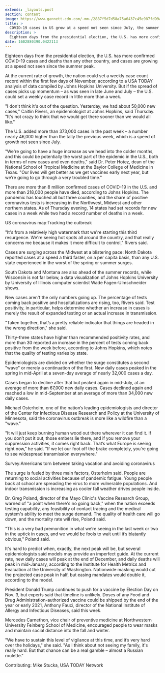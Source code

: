 ```yaml
--- 
extends: _layouts.post 
section: content 
image: https://www.gannett-cdn.com/-mm-/2887f5d7d58a75a6437c45e987fd994202334aff/c=0-156-3000-1844/local/-/media/2020/10/15/USATODAY/usatsports/B9341804555Z.1_20201015003541_000_G2LRGEHU6.2-0.jpg?width=3000&height=1688&fit=crop&format=pjpg&auto=webp 
title: > 
  COVID-19 cases in US grow at a speed not seen since July, the summer peak 
description: > 
  Eighteen days from the presidential election, the U.S. has more confirmed COVID-19 cases and deaths than any other country, and cases are growing at a speed not seen since the summer peak.There are more than 8 million confirmed cases of COVID-19 in the U.S. and more than 218,000 people have died, according to Johns Hopkins.New daily cases peaked in the spring in mid-April at a seven-day average of nearly 32,000 cases a day.Cases began to decline after that but peaked again in mid-July, at an average of more than 67,000 new daily cases.Cases declined again and reached a low in mid-September at an average of more than 34,000 new daily cases. 
date: 1602880390.0422113 
--- 
```

Eighteen days from the presidential election, the U.S. has more confirmed COVID-19 cases and deaths than any other country, and cases are growing at a speed not seen since the summer peak.

At the current rate of growth, the nation could set a weekly case count record within the first few days of November, according to a USA TODAY analysis of data compiled by Johns Hopkins University. But if the spread of cases picks up momentum – as was seen in late June and July – the U.S. could set a weekly case record in little more than a week.

"I don't think it's out of the question. Yesterday, we had about 50,000 new cases," Caitlin Rivers, an epidemiologist at Johns Hopkins, said Thursday. "It's not crazy to think that we would get there sooner than we would all like."

The U.S. added more than 373,000 cases in the past week – a number nearly 46,000 higher than the tally the previous week, which is a speed of growth not seen since July.

"We're going to have a huge increase as we head into the colder months, and this could be potentially the worst part of the epidemic in the U.S., both in terms of new cases and even deaths," said Dr. Peter Hotez, dean of the National School of Tropical Medicine at the Baylor College of Medicine in Texas. "Our lives will get better as we get vaccines early next year, but we’re going to go through a very troubled time."

There are more than 8 million confirmed cases of COVID-19 in the U.S. and more than 218,000 people have died, according to Johns Hopkins. The pandemic has touched all but three counties, and the share of positive coronavirus tests is increasing in the Northwest, Midwest and other northern states. As of Thursday evening, 14 states had set records for new cases in a week while two had a record number of deaths in a week.

US coronavirus map:Tracking the outbreak

"It's from a relatively high watermark that we're starting this third resurgence. We're seeing hot spots all around the country, and that really concerns me because it makes it more difficult to control," Rivers said.

Cases are surging across the Midwest at a blistering pace: North Dakota reported cases at a speed a third faster, on a per capita basis, than any U.S. state experienced in the worst of the spring or summer surges.

South Dakota and Montana are also ahead of the summer records, while Wisconsin is not far below, a data visualization of Johns Hopkins University by University of Illinois computer scientist Wade Fagen-Ulmschneider shows.

New cases aren't the only numbers going up. The percentage of tests coming back positive and hospitalizations are rising, too, Rivers said. Test positivity, in particular, helps determine whether an increase in cases is merely the result of expanded testing or an actual increase in transmission.

"Taken together, that’s a pretty reliable indicator that things are headed in the wrong direction," she said.

Thirty-three states have higher than recommended positivity rates, and more than 30 reported an increase in the percent of tests coming back positive from the week before, according to Johns Hopkins, which notes that the quality of testing varies by state.

Epidemiologists are divided on whether the surge constitutes a second "wave" or merely a continuation of the first. New daily cases peaked in the spring in mid-April at a seven-day average of nearly 32,000 cases a day.

Cases began to decline after that but peaked again in mid-July, at an average of more than 67,000 new daily cases. Cases declined again and reached a low in mid-September at an average of more than 34,000 new daily cases.

Michael Osterholm, one of the nation’s leading epidemiologists and director of the Center for Infectious Disease Research and Policy at the University of Minnesota, said the coronavirus outbreak is more like a wildfire than a "wave."

"It will just keep burning human wood out there wherever it can find it. If you don’t put it out, those embers lie there, and if you remove your suppression activities, it comes right back. That’s what Europe is seeing right now," he said. "If we let our foot off the brake completely, you’re going to see widespread transmission everywhere."

Survey:Americans torn between taking vacation and avoiding coronavirus

The surge is fueled by three main factors, Osterholm said. People are returning to social activities because of pandemic fatigue. Young people back at school are spreading the virus to more vulnerable populations. And indoor transmission is increasing as cooler fall weather drives people inside.

Dr. Greg Poland, director of the Mayo Clinic's Vaccine Research Group, warned of "a point when there's no going back," when the nation exceeds testing capability, any feasibility of contact tracing and the medical system's ability to meet the surge demand. The quality of health care will go down, and the mortality rate will rise, Poland said.

"This is a very bad premonition in what we’re seeing in the last week or two in the uptick in cases, and we would be fools to wait until it’s blatantly obvious," Poland said.

It's hard to predict when, exactly, the next peak will be, but several epidemiologists said models may provide an imperfect guide. At the current rate, new daily cases will peak at the end of December, and daily deaths will peak in mid-January, according to the Institute for Health Metrics and Evaluation at the University of Washington. Nationwide masking would cut the projected case peak in half, but easing mandates would double it, according to the model.

President Donald Trump continues to push for a vaccine by Election Day on Nov. 3, but experts said that timeline is unlikely. Doses of any Food and Drug Administration-authorized vaccine could be shipped by the end of the year or early 2021, Anthony Fauci, director of the National Institute of Allergy and Infectious Diseases, said this week.

Mercedes Carnethon, vice chair of preventive medicine at Northwestern University Feinberg School of Medicine, encouraged people to wear masks and maintain social distance into the fall and winter.

"We have to sustain this level of vigilance at this time, and it’s very hard over the holidays," she said. "As I think about not seeing my family, it's really hard. But that chance can be a real gamble – almost a Russian roulette."

Contributing: Mike Stucka, USA TODAY Network
